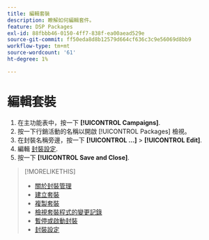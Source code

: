 ```yaml
---
title: 編輯套裝
description: 瞭解如何編輯套件。
feature: DSP Packages
exl-id: 88fbbb46-0150-4ff7-838f-ea00aead529e
source-git-commit: ff50eda8d8b12579d664cf636c3c9e56069d8bb9
workflow-type: tm+mt
source-wordcount: '61'
ht-degree: 1%

---
```


# 編輯套裝

1. 在主功能表中，按一下 **[!UICONTROL Campaigns]**.
1. 按一下行銷活動的名稱以開啟 [!UICONTROL Packages] 檢視。
1. 在封裝名稱旁邊，按一下  **[!UICONTROL ...]** > **[!UICONTROL Edit]**.
1. 編輯 [封裝設定](package-settings.md).
1. 按一下 **[!UICONTROL Save and Close]**.

>[!MORELIKETHIS]
>
>* [關於封裝管理](package-about.md)
>* [建立套裝](package-create.md)
>* [複製套裝](package-duplicate.md)
>* [檢視套裝程式的變更記錄](package-change-log.md)
>* [暫停或啟動封裝](package-pause-activate.md)
>* [封裝設定](package-settings.md)

